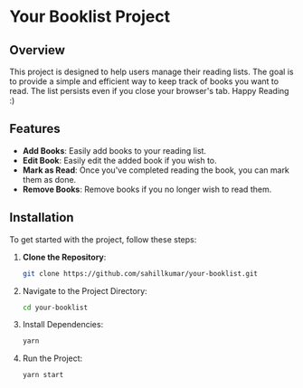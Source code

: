 # Your Booklist Project

## Overview

This project is designed to help users manage their reading lists. The goal is to provide a simple and efficient way to keep track of books you want to read. The list persists even if you close your browser's tab. Happy Reading :)

## Features

- **Add Books**: Easily add books to your reading list.
- **Edit Book**: Easily edit the added book if you wish to.
- **Mark as Read**: Once you've completed reading the book, you can mark them as done.
- **Remove Books**: Remove books if you no longer wish to read them.

## Installation

To get started with the project, follow these steps:

1. **Clone the Repository**:
   ```bash
   git clone https://github.com/sahillkumar/your-booklist.git

2. Navigate to the Project Directory:
   ```bash
   cd your-booklist

3. Install Dependencies:
   ```bash
   yarn

4. Run the Project:
   ```bash
   yarn start
